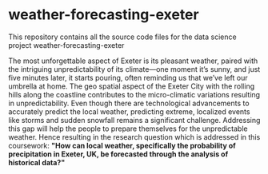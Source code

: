 # weather-forecasting-exeter
This repository contains all the source code files for the data science project weather-forecasting-exeter

The most unforgettable aspect of Exeter is its pleasant weather, paired with the intriguing unpredictability of its climate—one moment it’s sunny, and just five minutes later, it starts pouring,
often reminding us that we’ve left our umbrella at home. The geo spatial aspect of the Exeter
City with the rolling hills along the coastline contributes to the micro-climatic variations resulting in unpredictability. Even though there are technological advancements to accurately predict
the local weather, predicting extreme, localized events like storms and sudden snowfall remains a
significant challenge. Addressing this gap will help the people to prepare themselves for the unpredictable weather. Hence resulting in the research question which is addressed in this coursework:
**"How can local weather, specifically the probability of precipitation in Exeter, UK,
be forecasted through the analysis of historical data?"**
